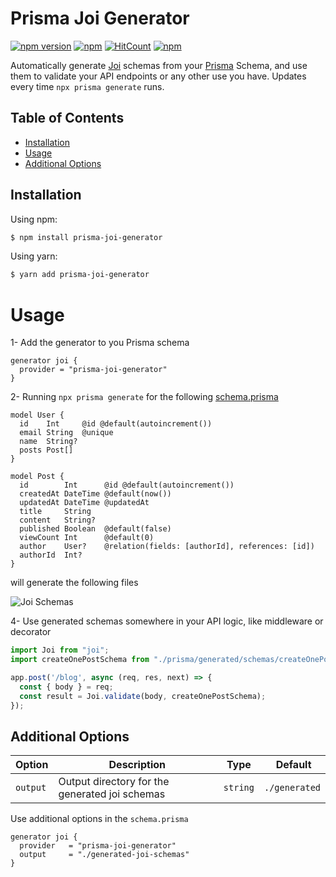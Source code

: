 # Prisma Joi Generator

[![npm version](https://badge.fury.io/js/prisma-joi-generator.svg)](https://badge.fury.io/js/prisma-joi-generator)
[![npm](https://img.shields.io/npm/dt/prisma-joi-generator.svg)](https://www.npmjs.com/package/prisma-joi-generator)
[![HitCount](https://hits.dwyl.com/omar-dulaimi/prisma-joi-generator.svg?style=flat)](http://hits.dwyl.com/omar-dulaimi/prisma-joi-generator)
[![npm](https://img.shields.io/npm/l/prisma-joi-generator.svg)](LICENSE)

Automatically generate [Joi](https://joi.dev/api) schemas from your [Prisma](https://github.com/prisma/prisma) Schema, and use them to validate your API endpoints or any other use you have. Updates every time `npx prisma generate` runs.

## Table of Contents

- [Installation](#installing)
- [Usage](#usage)
- [Additional Options](#additional-options)

## Installation

Using npm:

```bash
$ npm install prisma-joi-generator
```

Using yarn:

```bash
$ yarn add prisma-joi-generator
```

# Usage

1- Add the generator to you Prisma schema

```prisma
generator joi {
  provider = "prisma-joi-generator"
}
```

2- Running `npx prisma generate` for the following [schema.prisma](https://github.com/omar-dulaimi/prisma-joi-generator/blob/master/prisma/schema.prisma)

```prisma
model User {
  id    Int     @id @default(autoincrement())
  email String  @unique
  name  String?
  posts Post[]
}

model Post {
  id        Int      @id @default(autoincrement())
  createdAt DateTime @default(now())
  updatedAt DateTime @updatedAt
  title     String
  content   String?
  published Boolean  @default(false)
  viewCount Int      @default(0)
  author    User?    @relation(fields: [authorId], references: [id])
  authorId  Int?
}
```

will generate the following files

![Joi Schemas](https://raw.githubusercontent.com/omar-dulaimi/prisma-joi-generator/blob/master/joiSchemas.png)


4- Use generated schemas somewhere in your API logic, like middleware or decorator

```ts
import Joi from "joi";
import createOnePostSchema from "./prisma/generated/schemas/createOnePost.schema.ts";

app.post('/blog', async (req, res, next) => { 
  const { body } = req; 
  const result = Joi.validate(body, createOnePostSchema); 
});
```

## Additional Options

| Option                |  Description                                    | Type      |  Default      |
| --------------------- | ----------------------------------------------- | --------- | ------------- |
| `output`              | Output directory for the generated joi schemas  | `string`  | `./generated` |


Use additional options in the `schema.prisma`

```prisma
generator joi {
  provider   = "prisma-joi-generator"
  output     = "./generated-joi-schemas"
}
```
